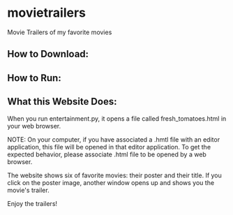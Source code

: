 # movietrailers
Movie Trailers of my favorite movies

How to Download:
----------------


How to Run:
-----------

What this Website Does:
-----------------------

When you run entertainment.py, it opens a file called fresh_tomatoes.html in your web browser. 

NOTE: On your computer, if you have associated a .hmtl file with an editor application, this file will be opened in that editor application. To get the expected behavior, please associate .html file to be opened by a web browser.

The website shows six of favorite movies: their poster and their title. If you click on the poster image, another window opens up and shows you the movie's trailer.

Enjoy the trailers!
